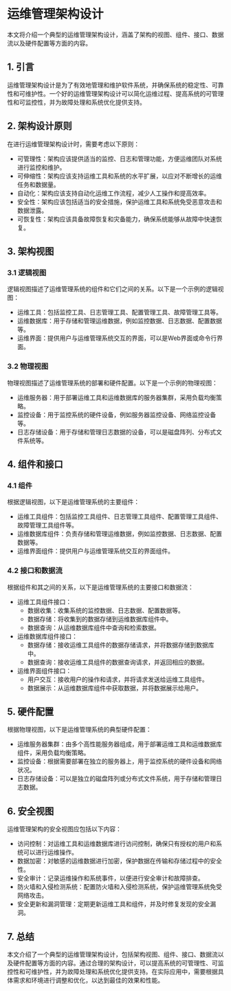 # 运维管理架构设计

本文将介绍一个典型的运维管理架构设计，涵盖了架构的视图、组件、接口、数据流以及硬件配置等方面的内容。

## 1. 引言

运维管理架构设计是为了有效地管理和维护软件系统，并确保系统的稳定性、可靠性和可维护性。一个好的运维管理架构设计可以简化运维过程、提高系统的可管理性和可监控性，并为故障处理和系统优化提供支持。

## 2. 架构设计原则

在进行运维管理架构设计时，需要考虑以下原则：

- 可管理性：架构应该提供适当的监控、日志和管理功能，方便运维团队对系统进行监控和维护。
- 可伸缩性：架构应该支持运维工具和系统的水平扩展，以应对不断增长的运维任务和数据量。
- 自动化：架构应该支持自动化运维工作流程，减少人工操作和提高效率。
- 安全性：架构应该包括适当的安全措施，保护运维工具和系统免受恶意攻击和数据泄露。
- 可恢复性：架构应该具备故障恢复和灾备能力，确保系统能够从故障中快速恢复。

## 3. 架构视图

### 3.1 逻辑视图

逻辑视图描述了运维管理系统的组件和它们之间的关系。以下是一个示例的逻辑视图：

- 运维工具：包括监控工具、日志管理工具、配置管理工具、故障管理工具等。
- 运维数据库：用于存储和管理运维数据，例如监控数据、日志数据、配置数据等。
- 运维界面：提供用户与运维管理系统交互的界面，可以是Web界面或命令行界面。

### 3.2 物理视图

物理视图描述了运维管理系统的部署和硬件配置。以下是一个示例的物理视图：

- 运维服务器：用于部署运维工具和运维数据库的服务器集群，采用负载均衡策略。
- 监控设备：用于监控系统的硬件设备，例如服务器监控设备、网络监控设备等。
- 日志存储设备：用于存储和管理日志数据的设备，可以是磁盘阵列、分布式文件系统等。

## 4. 组件和接口

### 4.1 组件

根据逻辑视图，以下是运维管理系统的主要组件：

- 运维工具组件：包括监控工具组件、日志管理工具组件、配置管理工具组件、故障管理工具组件等。
- 运维数据库组件：负责存储和管理运维数据，例如监控数据、日志数据、配置数据等。
- 运维界面组件：提供用户与运维管理系统交互的界面组件。

### 4.2 接口和数据流

根据组件和其之间的关系，以下是运维管理系统的主要接口和数据流：

- 运维工具组件接口：
  - 数据收集：收集系统的监控数据、日志数据、配置数据等。
  - 数据存储：将收集到的数据存储到运维数据库组件中。
  - 数据查询：从运维数据库组件中查询和检索数据。
- 运维数据库组件接口：
  - 数据存储：接收运维工具组件的数据存储请求，并将数据存储到数据库中。
  - 数据查询：接收运维工具组件的数据查询请求，并返回相应的数据。
- 运维界面组件接口：
  - 用户交互：接收用户的操作和请求，并将请求发送给运维工具组件。
  - 数据展示：从运维数据库组件中获取数据，并将数据展示给用户。

## 5. 硬件配置

根据物理视图，以下是运维管理系统的典型硬件配置：

- 运维服务器集群：由多个高性能服务器组成，用于部署运维工具和运维数据库组件，采用负载均衡策略。
- 监控设备：根据需要部署在独立的服务器上，用于监控系统的硬件设备和网络状况。
- 日志存储设备：可以是独立的磁盘阵列或分布式文件系统，用于存储和管理日志数据。

## 6. 安全视图

运维管理架构的安全视图应包括以下内容：

- 访问控制：对运维工具和运维数据库进行访问控制，确保只有授权的用户和系统可以进行运维操作。
- 数据加密：对敏感的运维数据进行加密，保护数据在传输和存储过程中的安全性。
- 安全审计：记录运维操作和系统事件，以便进行安全审计和故障排查。
- 防火墙和入侵检测系统：配置防火墙和入侵检测系统，保护运维管理系统免受网络攻击。
- 安全更新和漏洞管理：定期更新运维工具和组件，并及时修复发现的安全漏洞。

## 7. 总结

本文介绍了一个典型的运维管理架构设计，包括架构视图、组件、接口、数据流以及硬件配置等方面的内容。通过合理的架构设计，可以提高系统的可管理性、可监控性和可维护性，并为故障处理和系统优化提供支持。在实际应用中，需要根据具体需求和环境进行调整和优化，以达到最佳的效果和性能。